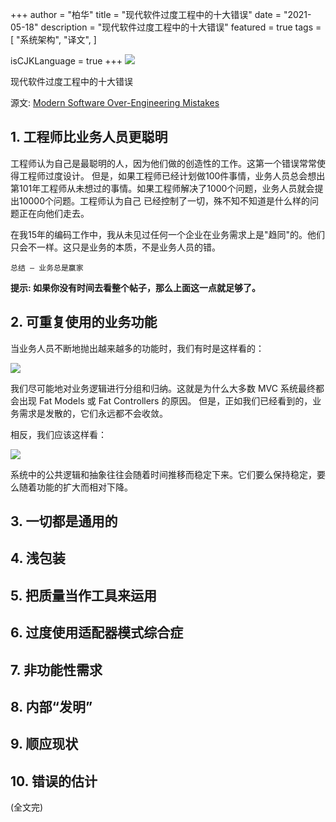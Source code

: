 +++
author = "柏华"
title = "现代软件过度工程中的十大错误"
date = "2021-05-18"
description = "现代软件过度工程中的十大错误"
featured = true
tags = [
    "系统架构",
    "译文",
]

isCJKLanguage = true
+++
![](/images/graph/a1.webp)

现代软件过度工程中的十大错误

<!--more-->

源文: [Modern Software Over-Engineering Mistakes](https://medium.com/@rdsubhas/10-modern-software-engineering-mistakes-bc67fbef4fc8)

## 1. 工程师比业务人员更聪明

工程师认为自己是最聪明的人，因为他们做的创造性的工作。这第一个错误常常使得工程师过度设计。
但是，如果工程师已经计划做100件事情，业务人员总会想出第101年工程师从未想过的事情。如果工程师解决了1000个问题，业务人员就会提出10000个问题。工程师认为自己
已经控制了一切，殊不知不知道是什么样的问题正在向他们走去。

在我15年的编码工作中，我从未见过任何一个企业在业务需求上是"趋同"的。他们只会不一样。这只是业务的本质，不是业务人员的错。

`
总结 — 业务总是赢家
`

<span style='font-weight:bold'>提示: 如果你没有时间去看整个帖子，那么上面这一点就足够了。</span>

## 2. 可重复使用的业务功能 

当业务人员不断地抛出越来越多的功能时，我们有时是这样看的：

![](/images/arch/a1.png)

我们尽可能地对业务逻辑进行分组和归纳。这就是为什么大多数 MVC 系统最终都会出现 Fat Models 或 Fat Controllers 的原因。
但是，正如我们已经看到的，业务需求是发散的，它们永远都不会收敛。

相反，我们应该这样看：

![](/images/arch/a2.png)

系统中的公共逻辑和抽象往往会随着时间推移而稳定下来。它们要么保持稳定，要么随着功能的扩大而相对下降。

## 3. 一切都是通用的

## 4. 浅包装

## 5. 把质量当作工具来运用

## 6. 过度使用适配器模式综合症

## 7. 非功能性需求

## 8. 内部“发明”

## 9. 顺应现状

## 10. 错误的估计

(全文完)




